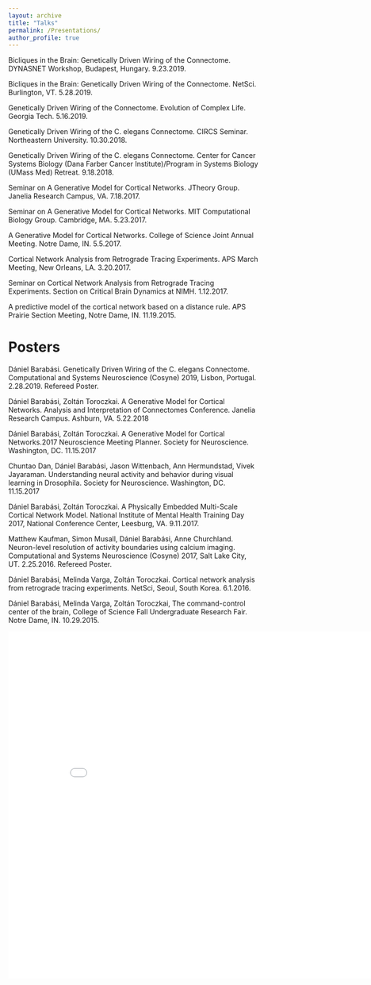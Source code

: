 ```yaml
---
layout: archive
title: "Talks"
permalink: /Presentations/
author_profile: true
---
```



Bicliques in the Brain: Genetically Driven Wiring of the Connectome. DYNASNET Workshop, Budapest, Hungary. 9.23.2019. 

Bicliques in the Brain: Genetically Driven Wiring of the Connectome. NetSci. Burlington, VT. 5.28.2019.

Genetically Driven Wiring of the Connectome. Evolution of Complex Life. Georgia Tech. 5.16.2019.

Genetically Driven Wiring of the C. elegans Connectome. CIRCS Seminar. Northeastern University. 10.30.2018.

Genetically Driven Wiring of the C. elegans Connectome. Center for Cancer Systems Biology (Dana Farber Cancer Institute)/Program in Systems Biology (UMass Med) Retreat. 9.18.2018.

Seminar on A Generative Model for Cortical Networks. JTheory Group. Janelia Research Campus, VA. 7.18.2017.

Seminar on A Generative Model for Cortical Networks. MIT Computational Biology Group. Cambridge, MA. 5.23.2017.

A Generative Model for Cortical Networks. College of Science Joint Annual Meeting. Notre Dame, IN. 5.5.2017. 

Cortical Network Analysis from Retrograde Tracing Experiments. APS March Meeting, New Orleans, LA. 3.20.2017. 

Seminar on Cortical Network Analysis from Retrograde Tracing Experiments. Section on Critical Brain Dynamics at NIMH. 1.12.2017.

A predictive model of the cortical network based on a distance rule. APS Prairie Section Meeting, Notre Dame, IN. 11.19.2015. 

 
Posters
======

Dániel Barabási. Genetically Driven Wiring of the C. elegans Connectome. Computational and Systems Neuroscience (Cosyne) 2019, Lisbon, Portugal. 2.28.2019. Refereed Poster.

Dániel Barabási, Zoltán Toroczkai. A Generative Model for Cortical Networks. Analysis and Interpretation of Connectomes Conference. Janelia Research Campus. Ashburn, VA. 5.22.2018

Dániel Barabási, Zoltán Toroczkai. A Generative Model for Cortical Networks.2017 Neuroscience Meeting Planner. Society for Neuroscience. Washington, DC. 11.15.2017

Chuntao Dan, Dániel Barabási, Jason Wittenbach, Ann Hermundstad, Vivek Jayaraman. Understanding neural activity and behavior during visual learning in Drosophila. Society for Neuroscience. Washington, DC. 11.15.2017

Dániel Barabási, Zoltán Toroczkai. A Physically Embedded Multi-Scale Cortical Network Model. National Institute of Mental Health Training Day 2017, National Conference Center, Leesburg, VA. 9.11.2017.

Matthew Kaufman, Simon Musall, Dániel Barabási, Anne Churchland. Neuron-level resolution of activity boundaries using calcium imaging. Computational and Systems Neuroscience (Cosyne) 2017, Salt Lake City, UT. 2.25.2016. Refereed Poster.

Dániel Barabási, Melinda Varga, Zoltán Toroczkai. Cortical network analysis from retrograde tracing experiments. NetSci, Seoul, South Korea. 6.1.2016. 

Dániel Barabási, Melinda Varga, Zoltán Toroczkai, The command-control center of the brain, College of Science Fall Undergraduate Research Fair. Notre Dame, IN. 10.29.2015. 

<iframe src="/talkmap/map.html" height="700" width="850" style="border:none;"></iframe>
